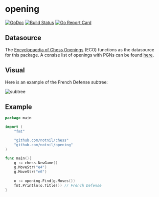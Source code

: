 # opening
[![GoDoc](https://godoc.org/github.com/notnil/opening?status.svg)](https://godoc.org/github.com/notnil/opening)
[![Build Status](https://drone.io/github.com/notnil/opening/status.png)](https://drone.io/github.com/notnil/opening/latest)
[![Go Report Card](https://goreportcard.com/badge/notnil/opening)](https://goreportcard.com/report/notnil/opening)

## Datasource

The [Encyclopaedia of Chess Openings](https://en.wikipedia.org/wiki/Encyclopaedia_of_Chess_Openings) (ECO) functions as the datasource for this package.  A consise list of openings with PGNs can be found [here](http://www.webcitation.org/query?url=http://www.geocities.com/siliconvalley/lab/7378/eco.htm&date=2010-02-20+10:14:24).

## Visual

Here is an example of the French Defense subtree:

![subtree](https://github.com/notnil/opening/raw/master/test.png)

## Example

```go   
package main

import (
    "fmt"

    "github.com/notnil/chess"
    "github.com/notnil/opening"
)

func main(){
    g := chess.NewGame()
    g.MoveStr("e4")
    g.MoveStr("e6")
    
    o := opening.Find(g.Moves())
    fmt.Println(o.Title()) // French Defense
}
```